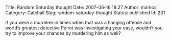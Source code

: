 Title: Random Saturday  thought
Date: 2007-06-16 18:27
Author: markos
Category: Catchall
Slug: random-saturday-thought
Status: published
Id: 231

<html>
 <body>
  <div>
   <p>
    If you were a murderer in times when that was a hanging offense and world’s greatest detective Poirot was investigating your case, wouldn’t you try to improve your chances by murdering him as well?
   </p>
  </div>
 </body>
</html>